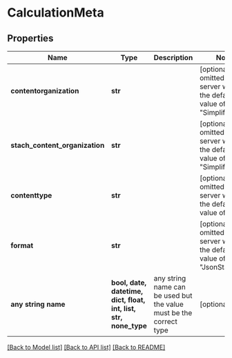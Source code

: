 # CalculationMeta


## Properties
Name | Type | Description | Notes
------------ | ------------- | ------------- | -------------
**contentorganization** | **str** |  | [optional]  if omitted the server will use the default value of "SimplifiedRow"
**stach_content_organization** | **str** |  | [optional]  if omitted the server will use the default value of "SimplifiedRow"
**contenttype** | **str** |  | [optional]  if omitted the server will use the default value of "Json"
**format** | **str** |  | [optional]  if omitted the server will use the default value of "JsonStach"
**any string name** | **bool, date, datetime, dict, float, int, list, str, none_type** | any string name can be used but the value must be the correct type | [optional]

[[Back to Model list]](../README.md#documentation-for-models) [[Back to API list]](../README.md#documentation-for-api-endpoints) [[Back to README]](../README.md)


